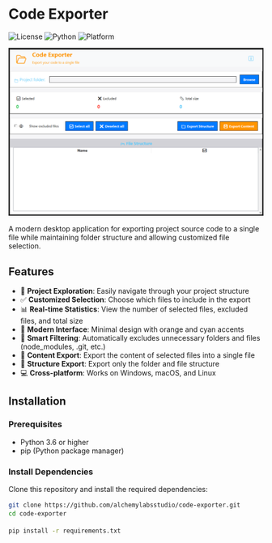 # Code Exporter

![License](https://img.shields.io/badge/license-Unlicense-blue)
![Python](https://img.shields.io/badge/python-3.6%2B-blue)
![Platform](https://img.shields.io/badge/platform-Windows%20%7C%20macOS%20%7C%20Linux-lightgrey)

![Screenshot](https://raw.githubusercontent.com/alchemylabsstudio/code-exporter/main/assets/Code%20Exporter%20-%20Screenshot.png)

A modern desktop application for exporting project source code to a single file while maintaining folder structure and allowing customized file selection.

## Features

- 📁 **Project Exploration**: Easily navigate through your project structure
- ✅ **Customized Selection**: Choose which files to include in the export
- 📊 **Real-time Statistics**: View the number of selected files, excluded files, and total size
- 🎨 **Modern Interface**: Minimal design with orange and cyan accents
- 🔧 **Smart Filtering**: Automatically excludes unnecessary folders and files (node_modules, .git, etc.)
- 📄 **Content Export**: Export the content of selected files into a single file
- 📁 **Structure Export**: Export only the folder and file structure
- 💻 **Cross-platform**: Works on Windows, macOS, and Linux

## Installation

### Prerequisites

- Python 3.6 or higher
- pip (Python package manager)

### Install Dependencies

Clone this repository and install the required dependencies:

```bash
git clone https://github.com/alchemylabsstudio/code-exporter.git
cd code-exporter

pip install -r requirements.txt

